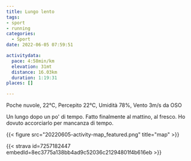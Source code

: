 ```yaml
---
title: Lungo lento
tags:
- sport
- running
categories: 
  - Sport
date: 2022-06-05 07:59:51

activitydata:
  pace: 4:58min/km
  elevation: 31mt
  distance: 16.03km
  duration: 1:19:31
places: []

---
```


Poche nuvole, 22°C, Percepito 22°C, Umidità 78%, Vento 3m/s da OSO

<!--more-->

Un lungo dopo un po' di tempo. Fatto finalmente al mattino, al fresco. Ho dovuto accorciarlo per mancanza di tempo.

{{<  figure src="20220605-activity-map_featured.png" title="map" >}}

{{< strava id=7257182447 embedId=8ec3775a138bb4ad9c52036c21294801f4b616eb >}}
